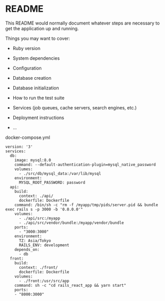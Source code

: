 # README

This README would normally document whatever steps are necessary to get the
application up and running.

Things you may want to cover:

* Ruby version

* System dependencies

* Configuration

* Database creation

* Database initialization

* How to run the test suite

* Services (job queues, cache servers, search engines, etc.)

* Deployment instructions

* ...


docker-compose.yml
```
version: '3'
services:
  db:
    image: mysql:8.0
    command: --default-authentication-plugin=mysql_native_password
    volumes:
      - ./src/db/mysql_data:/var/lib/mysql
    environment:
      MYSQL_ROOT_PASSWORD: password
  api:
    build: 
      context: ./api/
      dockerfile: Dockerfile
    command: /bin/sh -c "rm -f /myapp/tmp/pids/server.pid && bundle exec rails s -p 3000 -b '0.0.0.0'"
    volumes:
      - ./api/src:/myapp
      - ./api/src/vendor/bundle:/myapp/vendor/bundle
    ports:
      - "3000:3000"
    environment:
      TZ: Asia/Tokyo
      RAILS_ENV: development
    depends_on:
      - db
  front:
    build:
      context: ./front/
      dockerfile: Dockerfile
    volumes:
      - ./front:/usr/src/app
    command: sh -c "cd rails_react_app && yarn start"
    ports:
    - "8000:3000"

```
